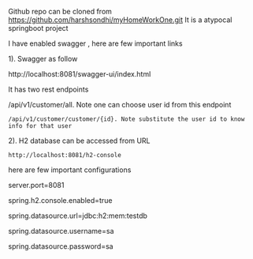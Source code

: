 
Github repo can be cloned from https://github.com/harshsondhi/myHomeWorkOne.git
It is a atypocal springboot project

I have enabled swagger , here are few important links

1). Swagger as follow

   http://localhost:8081/swagger-ui/index.html

   It has two rest endpoints

   /api/v1/customer/all. Note one can choose user id from this endpoint

    /api/v1/customer/customer/{id}. Note substitute the user id to know info for that user

2). H2 database can be accessed from URL

    http://localhost:8081/h2-console

here are few important configurations

server.port=8081

spring.h2.console.enabled=true

spring.datasource.url=jdbc:h2:mem:testdb

spring.datasource.username=sa

spring.datasource.password=sa
